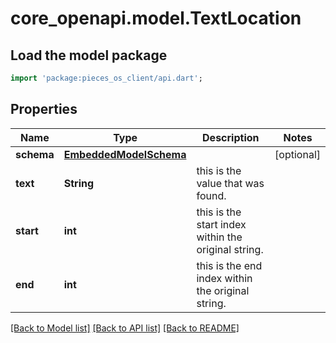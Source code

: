 # core_openapi.model.TextLocation

## Load the model package
```dart
import 'package:pieces_os_client/api.dart';
```

## Properties
Name | Type | Description | Notes
------------ | ------------- | ------------- | -------------
**schema** | [**EmbeddedModelSchema**](EmbeddedModelSchema.md) |  | [optional] 
**text** | **String** | this is the value that was found. | 
**start** | **int** | this is the start index within the original string. | 
**end** | **int** | this is the end index within the original string. | 

[[Back to Model list]](../README.md#documentation-for-models) [[Back to API list]](../README.md#documentation-for-api-endpoints) [[Back to README]](../README.md)



